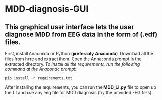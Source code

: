 # MDD-diagnosis-GUI
## This graphical user interface lets the user diagnose MDD from EEG data in the form of (.edf) files.

First, install Anaconda or Python (**preferably Anaconda**). Download all the files from here and extract them.
Open the Annaconda prompt in the extracted directory. *To install all the requirements, run the following command at the Anaconda prompt:*

```python
pip install -r requirements.txt
```
After installing the requirements, you can run the **MDD_UI.py** file to open up the UI and use any eeg file for MDD diagnosis (try the provided EEG files).
